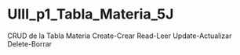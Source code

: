 # UIII_p1_Tabla_Materia_5J
CRUD de la Tabla Materia Create-Crear Read-Leer Update-Actualizar Delete-Borrar
